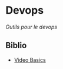 # Devops

_Outils pour le devops_

## Biblio

- [Video Basics](https://intellipaat.com/community/35890/what-is-the-difference-between-ansible-and-docker)
